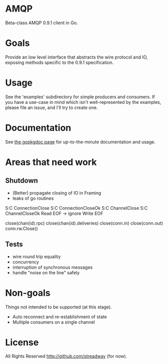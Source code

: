 # AMQP

Beta-class AMQP 0.9.1 client in Go.

# Goals

Provide an low level interface that abstracts the wire protocol and IO,
exposing methods specific to the 0.9.1 specification.

# Usage

See the 'examples' subdirectory for simple producers and consumers. If you have
a use-case in mind which isn't well-represented by the examples, please file an
issue, and I'll try to create one.

# Documentation

See [the gopkgdoc page](http://gopkgdoc.appspot.com/github.com/streadway/amqp)
for up-to-the-minute documentation and usage.

# Areas that need work

## Shutdown

* (Better) propagate closing of IO in Framing
* leaks of go routines

S:C ConnectionClose
S:C ConnectionCloseOk
S:C ChannelClose
S:C ChannelCloseOk
Read EOF -> ignore
Write EOF

close(chan(id).rpc)
close(chan(id).deliveries)
close(conn.in)
close(conn.out)
conn.rw.Close()

## Tests

* wire round trip equality
* concurrency
* interruption of synchronous messages
* handle "noise on the line" safely

# Non-goals

Things not intended to be supported (at this stage).

* Auto reconnect and re-establishment of state
* Multiple consumers on a single channel

# License

All Rights Reserved http://github.com/streadway (for now).

